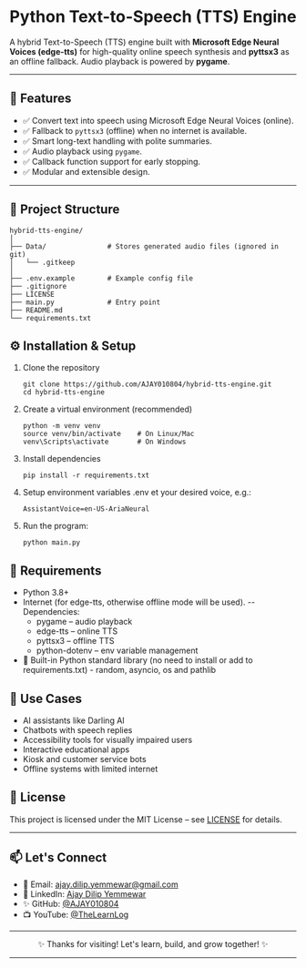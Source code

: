 # Python Text-to-Speech (TTS) Engine

A hybrid Text-to-Speech (TTS) engine built with **Microsoft Edge Neural Voices (edge-tts)** for high-quality online speech synthesis and **pyttsx3** as an offline fallback. Audio playback is powered by **pygame**.

<!--- This project is part of **Darling AI** (Jarvis), an AI-powered text and voice assistant developed by **Ajay Dilip Yemmewar** (Final Year B.Tech CSE, YouTube: [@TheLearnLog](https://www.youtube.com/@TheLearnLog)). --->

---

## 🚀 Features
- ✅ Convert text into speech using Microsoft Edge Neural Voices (online).
- ✅ Fallback to `pyttsx3` (offline) when no internet is available.
- ✅ Smart long-text handling with polite summaries.
- ✅ Audio playback using `pygame`.
- ✅ Callback function support for early stopping.
- ✅ Modular and extensible design.

---

## 📂 Project Structure
```plaintext
hybrid-tts-engine/
│
├── Data/               # Stores generated audio files (ignored in git)
│   └── .gitkeep
│
├── .env.example        # Example config file
├── .gitignore
├── LICENSE
├── main.py             # Entry point
├── README.md
└── requirements.txt
```
## ⚙️ Installation & Setup
1. Clone the repository
   ```
   git clone https://github.com/AJAY010804/hybrid-tts-engine.git
   cd hybrid-tts-engine
2. Create a virtual environment (recommended)
   ```
   python -m venv venv
   source venv/bin/activate    # On Linux/Mac
   venv\Scripts\activate       # On Windows
3. Install dependencies
   ```
   pip install -r requirements.txt
4. Setup environment variables
   .env
   et your desired voice, e.g.:
   ```
   AssistantVoice=en-US-AriaNeural
5. Run the program:
   ```
   python main.py

## 🔧 Requirements
- Python 3.8+
- Internet (for edge-tts, otherwise offline mode will be used).
-- Dependencies:
   - pygame – audio playback
   - edge-tts – online TTS
   - pyttsx3 – offline TTS
   - python-dotenv – env variable management
- 🚫 Built-in Python standard library (no need to install or add to requirements.txt) - random, asyncio, os and pathlib

## 📌 Use Cases
- AI assistants like Darling AI
- Chatbots with speech replies
- Accessibility tools for visually impaired users
- Interactive educational apps
- Kiosk and customer service bots
- Offline systems with limited internet

## 📜 License
This project is licensed under the MIT License – see [LICENSE](LICENSE) for details.

--- 

## 📫 Let's Connect
- 📧 Email: [ajay.dilip.yemmewar@gmail.com](mailto:ajay.dilip.yemmewar@gmail.com)
- 💼 LinkedIn: [Ajay Dilip Yemmewar](https://www.linkedin.com/in/ajay-dilip-yemmewar-b9b5372b3/)
- ✨ GitHub: [@AJAY010804](https://github.com/AJAY010804)
- 📺 YouTube: [@TheLearnLog](www.youtube.com/@TheLearnLog)

---

<p align="center">✨ Thanks for visiting! Let's learn, build, and grow together! ✨</p>

---
